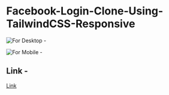 # Facebook-Login-Clone-Using-TailwindCSS-Responsive

![For Desktop - ](https://i.ibb.co/wCwBm5z/Screenshot-2023-08-12-151329.png)

![For Mobile - ](https://i.ibb.co/6ymBLc4/Screenshot-2023-08-14-183111.png)

## Link - 
[Link](https://clever-cucurucho-ab76d3.netlify.app/)

